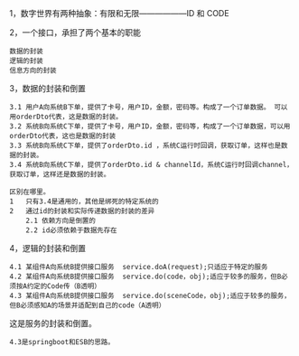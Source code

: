1，数字世界有两种抽象：有限和无限——————ID 和 CODE

2，一个接口，承担了两个基本的职能
    
    数据的封装
    逻辑的封装
    信息方向的封装

3，数据的封装和倒置

    3.1 用户A向系统B下单，提供了卡号，用户ID，金额，密码等。构成了一个订单数据。 可以用orderDto代表，这是数据的封装。
    3.2 系统B向系统C下单，提供了卡号，用户ID，金额，密码等，构成了一个订单数据，可以用orderDto代表，这也是数据的封装
    3.3 系统B向系统C下单，提供了orderDto.id ，系统C运行时回调，获取订单，这样也是数据的封装。
    3.4 系统B向系统C下单，提供了orderDto.id & channelId，系统C运行时回调channel，获取订单，这样还是数据的封装。
    
    区别在哪里。
    1   只有3.4是通用的，其他是绑死的特定系统的
    2   通过id的封装和实际传递数据的封装的差异
        2.1 依赖方向是倒置的
        2.2 id必须依赖于数据先存在


4，逻辑的封装和倒置
    
    4.1 某组件A向系统B提供接口服务  service.doA(request);只适应于特定的服务
    4.2 某组件A向系统B提供接口服务  service.do(code，obj);适应于较多的服务，但B必须按A约定的Code传（B透明）
    4.3 某组件A向系统B提供接口服务  service.do(sceneCode，obj);适应于较多的服务，但B必须感知A的场景并适配到自己的code（A透明）

这是服务的封装和倒置。

    4.3是springboot和ESB的思路。